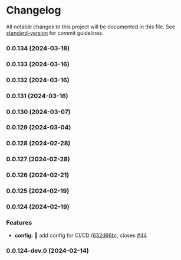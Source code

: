 # Changelog

All notable changes to this project will be documented in this file. See [standard-version](https://github.com/conventional-changelog/standard-version) for commit guidelines.

### 0.0.134 (2024-03-18)

### 0.0.133 (2024-03-16)

### 0.0.132 (2024-03-16)

### 0.0.131 (2024-03-16)

### 0.0.130 (2024-03-07)

### 0.0.129 (2024-03-04)

### 0.0.128 (2024-02-28)

### 0.0.127 (2024-02-28)

### 0.0.126 (2024-02-21)

### 0.0.125 (2024-02-19)

### 0.0.124 (2024-02-19)


### Features

* **config:** :wrench: add config for CI/CD ([632d66b](https://github.com/wrappid/styles/commit/632d66b906770a659ffeaf80f31e8e11f5a37110)), closes [#44](https://github.com/wrappid/styles/issues/44)

### 0.0.124-dev.0 (2024-02-14)
